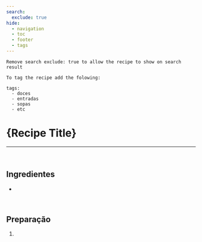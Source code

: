 ```yaml
---
search:
  exclude: true
hide:
  - navigation
  - toc
  - footer
  - tags
---
```

`Remove search exclude: true to allow the recipe to show on search result`
```
To tag the recipe add the folowing: 

tags:
  - doces
  - entradas
  - sopas
  - etc
```

# {Recipe Title}

<hr>

<br>


## **Ingredientes**

* 

<br>

## **Preparação**

1. 
